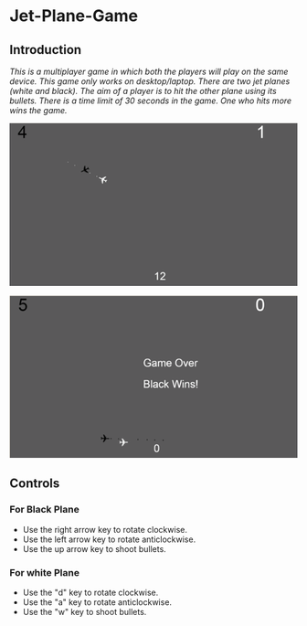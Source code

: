 # Jet-Plane-Game

## Introduction
*This is a multiplayer game in which both the players will play on the same device. This game only works on desktop/laptop. There are two jet planes (white and black). The aim of a player is to hit the other plane using its bullets. There is a time limit of 30 seconds in the game. One who hits more wins the game.*

![Demo Screenshot](/images/demoss.png)

![Demo Screenshot](/images/demoss1.png)

## Controls
### For Black Plane
* Use the right arrow key to rotate clockwise.
* Use the left arrow key to rotate anticlockwise.
* Use the up arrow key to shoot bullets.

### For white Plane
* Use the "d" key to rotate clockwise.
* Use the "a" key to rotate anticlockwise.
* Use the "w" key to shoot bullets.